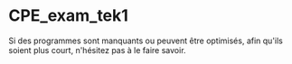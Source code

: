 # CPE_exam_tek1

Si des programmes sont manquants ou peuvent être optimisés, afin qu'ils soient plus court, n'hésitez pas à le faire savoir.